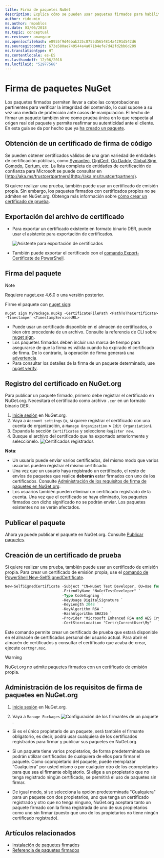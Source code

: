 ```yaml
---
title: Firma de paquetes NuGet
description: Explica cómo se pueden usar paquetes firmados para habilitar la comprobación de integridad del contenido.
author: rido-min
ms.author: rmpablos
ms.date: 03/06/2018
ms.topic: conceptual
ms.reviewer: anangaur
ms.openlocfilehash: e8955f9d46bab235c8755d5654814a4291d542d6
ms.sourcegitcommit: 673e580ae749544a4a071b4efe7d42fd2bb6d209
ms.translationtype: HT
ms.contentlocale: es-ES
ms.lasthandoff: 12/06/2018
ms.locfileid: "52977568"
---
```

# <a name="signing-nuget-packages"></a>Firma de paquetes NuGet

Los paquetes firmados permiten llevar a cabo las comprobaciones pertinentes para verificar la integridad del contenido, lo cual supone a su vez una medida de protección ante casos de manipulación. El hecho de firmar un paquete también sirve como prueba única en lo que respecta al origen real del paquete y permite reafirmar su autenticidad ante el cliente. En esta guía se da por hecho que ya [ha creado un paquete](creating-a-package.md).

## <a name="get-a-code-signing-certificate"></a>Obtención de un certificado de firma de código

Se pueden obtener certificados válidos de una gran variedad de entidades de certificación públicas, como [Symantec](https://trustcenter.websecurity.symantec.com/process/trust/productOptions?productType=SoftwareValidationClass3), [DigiCert](https://www.digicert.com/code-signing/), [Go Daddy](https://www.godaddy.com/web-security/code-signing-certificate), [Global Sign](https://www.globalsign.com/en/code-signing-certificate/), [Comodo](https://www.comodo.com/e-commerce/code-signing/code-signing-certificate.php), [Certum](https://www.certum.eu/certum/cert,offer_en_open_source_cs.xml), etc. La lista completa de entidades de certificación de confianza para Microsoft se puede consultar en [http://aka.ms/trustcertpartners](http://aka.ms/trustcertpartners).

Si quiere realizar una prueba, también puede usar un certificado de emisión propia. Sin embargo, los paquetes firmados con certificados propios no se admiten en NuGet.org. Obtenga más información sobre [cómo crear un certificado de prueba](#create-a-test-certificate).

## <a name="export-the-certificate-file"></a>Exportación del archivo de certificado

* Para exportar un certificado existente en formato binario DER, puede usar el asistente para exportación de certificados.

  ![Asistente para exportación de certificados](../reference/media/CertificateExportWizard.png)

* También puede exportar el certificado con el [comando Export-Certificate de PowerShell](/powershell/module/pkiclient/export-certificate.md).

## <a name="sign-the-package"></a>Firma del paquete

> [!note]
> Requiere nuget.exe 4.6.0 o una versión posterior.

Firme el paquete con [nuget sign](../tools/cli-ref-sign.md):

```cli
nuget sign MyPackage.nupkg -CertificateFilePath <PathToTheCertificate> -Timestamper <TimestampServiceURL>
```

* Puede usar un certificado disponible en el almacén de certificados, o bien otro procedente de un archivo. Consulte la referencia de CLI sobre [nuget sign](../tools/cli-ref-sign.md).
* Los paquetes firmados deben incluir una marca de tiempo para asegurarse de que la firma es válida cuando ha expirado el certificado de firma. De lo contrario, la operación de firma generará una [advertencia](../reference/errors-and-warnings/NU3002.md).
* Para consultar los detalles de la firma de un paquete determinado, use [nuget verify](../tools/cli-ref-verify.md).

## <a name="register-the-certificate-on-nugetorg"></a>Registro del certificado en NuGet.org

Para publicar un paquete firmado, primero debe registrar el certificado en NuGet.org. Necesitará el certificado como archivo `.cer` en un formato binario DER.

1. [Inicie sesión](https://www.nuget.org/users/account/LogOn?returnUrl=%2F) en NuGet.org.
1. Vaya a `Account settings` (o, si quiere registrar el certificado con una cuenta de organización, a `Manage Organization` **>** `Edit Organziation`).
1. Expanda la sección `Certificates` y seleccione `Register new`.
1. Busque el archivo del certificado que ha exportado anteriormente y selecciónelo.
  ![Certificados registrados](../reference/media/registered-certs.png)

**Nota:**
* Un usuario puede enviar varios certificados, del mismo modo que varios usuarios pueden registrar el mismo certificado.
* Una vez que un usuario haya registrado un certificado, el resto de envíos de paquetes que realice **deberán** estar firmados con uno de los certificados. Consulte [Administración de los requisitos de firma de paquetes en NuGet.org](#manage-signing-requirements-for-your-package-on-nugetorg).
* Los usuarios también pueden eliminar un certificado registrado de la cuenta. Una vez que el certificado se haya eliminado, los paquetes firmados con dicho significado no se podrán enviar. Los paquetes existentes no se verán afectados.

## <a name="publish-the-package"></a>Publicar el paquete

Ahora ya puede publicar el paquete en NuGet.org. Consulte [Publicar paquetes](Publish-a-package.md).

## <a name="create-a-test-certificate"></a>Creación de un certificado de prueba

Si quiere realizar una prueba, también puede usar un certificado de emisión propia. Para crear un certificado de emisión propia, use el [comando de PowerShell New-SelfSignedCertificate](/powershell/module/pkiclient/new-selfsignedcertificate.md).

```ps
New-SelfSignedCertificate -Subject "CN=NuGet Test Developer, OU=Use for testing purposes ONLY" `
                          -FriendlyName "NuGetTestDeveloper" `
                          -Type CodeSigning `
                          -KeyUsage DigitalSignature `
                          -KeyLength 2048 `
                          -KeyAlgorithm RSA `
                          -HashAlgorithm SHA256 `
                          -Provider "Microsoft Enhanced RSA and AES Cryptographic Provider" `
                          -CertStoreLocation "Cert:\CurrentUser\My" 
```

Este comando permite crear un certificado de prueba que estará disponible en el almacén de certificados personal del usuario actual. Para abrir el almacén de certificados y consultar el certificado que acaba de crear, ejecute `certmgr.msc`.

> [!Warning]
> NuGet.org no admite paquetes firmados con un certificado de emisión propia.

## <a name="manage-signing-requirements-for-your-package-on-nugetorg"></a>Administración de los requisitos de firma de paquetes en NuGet.org
1. [Inicie sesión](https://www.nuget.org/users/account/LogOn?returnUrl=%2F) en NuGet.org.

1. Vaya a `Manage Packages` 
   ![Configuración de los firmantes de un paquete](../reference/media/configure-package-signers.png).

* Si es el único propietario de un paquete, será también el firmante obligatorio, es decir, podrá usar cualquiera de los certificados registrados para firmar y publicar sus paquetes en NuGet.org.

* Si un paquete tiene varios propietarios, de forma predeterminada se podrán utilizar certificados de cualquiera de ellos para firmar el paquete. Como copropietario del paquete, puede reemplazar "Cualquiera" por usted mismo o por cualquier otro de los copropietarios para que sea el firmante obligatorio. Si elige a un propietario que no tenga registrado ningún certificado, se permitirá el uso de paquetes sin firmar. 

* De igual modo, si se selecciona la opción predeterminada "Cualquiera" para un paquete con dos propietarios, uno que tenga un certificado registrado y otro que no tenga ninguno, NuGet.org aceptará tanto un paquete firmado con la firma registrada de uno de sus propietarios como uno sin firmar (puesto que uno de los propietarios no tiene ningún certificado registrado).

## <a name="related-articles"></a>Artículos relacionados

- [Instalación de paquetes firmados](../consume-packages/installing-signed-packages.md)
- [Referencia de paquetes firmados](../reference/Signed-Packages-Reference.md)
